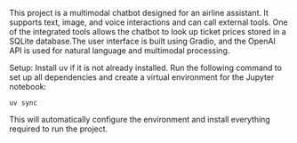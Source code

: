 This project is a multimodal chatbot designed for an airline assistant. It supports text, image, and voice interactions and can call external tools. 
One of the integrated tools allows the chatbot to look up ticket prices stored in a SQLite database.The user interface is built using Gradio, and the OpenAI API is used for natural language and multimodal processing.

Setup:
Install uv if it is not already installed.
Run the following command to set up all dependencies and create a virtual environment for the Jupyter notebook:

```uv sync```
    
This will automatically configure the environment and install everything required to run the project.
